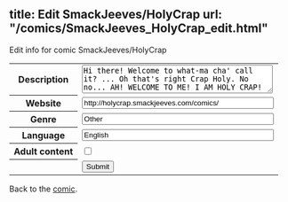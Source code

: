 title: Edit SmackJeeves/HolyCrap
url: "/comics/SmackJeeves_HolyCrap_edit.html"
---
Edit info for comic SmackJeeves/HolyCrap

<form name="comic" action="http://gaepostmail.appspot.com/comic/" method="post">
<table class="comicinfo">
<tr>
<th>Description</th><td><textarea name="description" cols="40" rows="3">Hi there! Welcome to what-ma cha' call it? ... Oh that's right Crap Holy. No no... AH! WELCOME TO ME! I AM HOLY CRAP!</textarea></td>
</tr>
<tr>
<th>Website</th><td><input type="text" name="url" value="http://holycrap.smackjeeves.com/comics/" size="40"/></td>
</tr>
<tr>
<th>Genre</th><td><input type="text" name="genre" value="Other" size="40"/></td>
</tr>
<tr>
<th>Language</th><td><input type="text" name="language" value="English" size="40"/></td>
</tr>
<tr>
<th>Adult content</th><td><input type="checkbox" name="adult" value="adult" /></td>
</tr>
<tr>
<th></th><td>
<input type="hidden" name="comic" value="SmackJeeves_HolyCrap" />
<input type="submit" name="submit" value="Submit" />
</td>
</tr>
</table>
</form>

Back to the [comic](SmackJeeves_HolyCrap.html).
